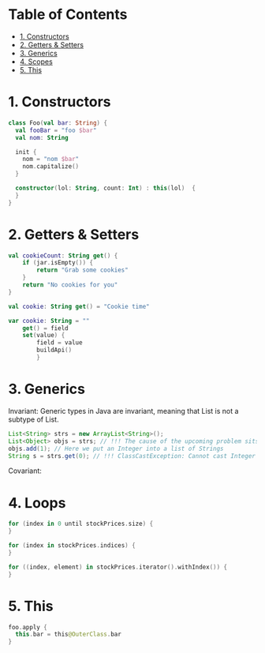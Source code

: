 # Table of Contents  
- [1. Constructors](#1-constructors)
- [2. Getters & Setters](#2-getters-&-setters)
- [3. Generics](#3-generics)
- [4. Scopes](#4-scopes)
- [5. This](#5-this)

# 1. Constructors
```kotlin
class Foo(val bar: String) {
  val fooBar = "foo $bar"
  val nom: String

  init {
    nom = "nom $bar"
    nom.capitalize()
  }

  constructor(lol: String, count: Int) : this(lol)  {      
  }
}
```

# 2. Getters & Setters
```kotlin
val cookieCount: String get() {
    if (jar.isEmpty()) {
        return "Grab some cookies"
    }
    return "No cookies for you"
}

val cookie: String get() = "Cookie time"

var cookie: String = ""
    get() = field
    set(value) {
        field = value
        buildApi()
        }
```

# 3. Generics
Invariant:
Generic types in Java are invariant, meaning that List<String> is not a subtype of List<Object>.
```java
List<String> strs = new ArrayList<String>();
List<Object> objs = strs; // !!! The cause of the upcoming problem sits here. Java prohibits this!
objs.add(1); // Here we put an Integer into a list of Strings
String s = strs.get(0); // !!! ClassCastException: Cannot cast Integer to String
```
Covariant:

# 4. Loops
```kotlin
for (index in 0 until stockPrices.size) {
}

for (index in stockPrices.indices) {
}

for ((index, element) in stockPrices.iterator().withIndex()) {
}
```

# 5. This
```kotlin
foo.apply {
  this.bar = this@OuterClass.bar
}
```
